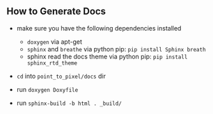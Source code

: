 ## How to Generate Docs

- make sure you have the following dependencies installed
  
  - `doxygen` via apt-get
  - `sphinx` and `breathe` via python pip: `pip install Sphinx breath` 
  - sphinx read the docs theme via python pip: `pip install sphinx_rtd_theme`

- `cd` into `point_to_pixel/docs` dir
- run `doxygen Doxyfile`
- run `sphinx-build -b html . _build/`

